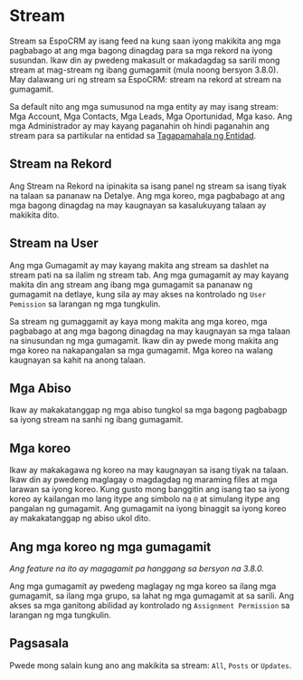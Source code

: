# Stream

Stream sa EspoCRM ay isang feed na kung saan iyong makikita ang mga pagbabago at ang mga bagong dinagdag para sa mga rekord na iyong susundan. Ikaw din ay pwedeng makasult or makadagdag sa sarili mong stream at mag-stream ng ibang gumagamit (mula noong bersyon 3.8.0). May dalawang uri ng stream sa EspoCRM: stream na rekord at stream na gumagamit.

Sa default nito ang mga sumusunod na mga entity ay may isang stream: Mga Account, Mga Contacts, Mga Leads, Mga Oportunidad, Mga kaso. Ang mga Administrador ay may kayang paganahin oh hindi paganahin ang stream para sa partikular na entidad sa [Tagapamahala ng Entidad](../administration/entity-manager.md).

## Stream na Rekord

Ang Stream na Rekord na ipinakita sa isang panel ng stream sa isang tiyak na talaan sa pananaw na Detalye. Ang mga koreo, mga pagbabago at ang mga bagong dinagdag na may kaugnayan sa kasalukuyang talaan ay makikita dito.

## Stream na User

Ang mga Gumagamit ay may kayang makita ang stream sa dashlet na stream pati na sa ilalim ng stream tab. Ang mga gumagamit ay may kayang makita din ang stream ang ibang mga gumagamit sa pananaw ng gumagamit na detlaye, kung sila ay may akses na kontrolado ng `User Pemission` sa larangan ng mga tungkulin.

Sa stream ng gumaggamit ay kaya mong makita ang mga koreo, mga pagbabago at ang mga bagong dinagdag na may kaugnayan sa mga talaan na sinusundan ng mga gumagamit. Ikaw din ay pwede mong makita ang mga koreo na nakapangalan sa mga gumagamit. Mga koreo na walang kaugnayan sa kahit na anong talaan.

## Mga Abiso

Ikaw ay makakatanggap ng mga abiso tungkol sa mga bagong pagbabagp sa iyong stream na sanhi ng ibang gumagamit.

## Mga koreo

Ikaw ay makakagawa ng koreo na may kaugnayan sa isang tiyak na talaan. Ikaw din ay pwedeng maglagay o magdagdag ng maraming files at mga larawan sa iyong koreo. Kung gusto mong banggitin ang isang tao sa iyong koreo ay kailangan mo lang itype ang simbolo na `@` at simulang itype ang pangalan ng gumagamit. Ang gumagamit na iyong binaggit sa iyong koreo ay makakatanggap ng abiso ukol dito.

## Ang mga koreo ng mga gumagamit

_Ang feature na ito ay magagamit pa hanggang sa bersyon na 3.8.0._

Ang mga gumagamit ay pwedeng maglagay ng mga koreo sa ilang mga gumagamit, sa ilang mga grupo, sa lahat ng mga gumagamit at sa sarili. Ang akses sa mga ganitong abilidad ay kontrolado ng `Assignment Permission` sa larangan ng mga tungkulin.

## Pagsasala

Pwede mong salain kung ano ang makikita sa stream: `All`, `Posts` or `Updates`.  

